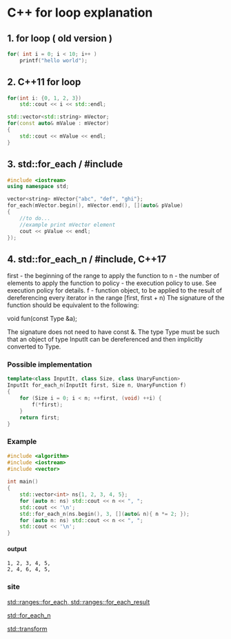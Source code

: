 # C++ for loop explanation

## 1. for loop ( old version )
```c++
for( int i = 0; i < 10; i++ )
    printf("hello world");
```

## 2. C++11 for loop
```c++
for(int i: {0, 1, 2, 3})
    std::cout << i << std::endl;

std::vector<std::string> mVector;
for(const auto& mValue : mVector)
{
    std::cout << mValue << endl;
}
```

## 3. std::for_each / #include<algorithm>
```c++
#include <iostream>
using namespace std;

vector<string> mVector{"abc", "def", "ghi"};
for_each(mVector.begin(), mVector.end(), [](auto& pValue)
{
    //to do...
    //example print mVector element
    cout << pValue << endl;
});
```

## 4. std::for_each_n / #include<algorithm>, C++17
<p>
first	-	the beginning of the range to apply the function to
n	-	the number of elements to apply the function to
policy	-	the execution policy to use. See execution policy for details.
f	-	function object, to be applied to the result of dereferencing every iterator in the range [first, first + n)
The signature of the function should be equivalent to the following:

void fun(const Type &a);

The signature does not need to have const &.
The type Type must be such that an object of type InputIt can be dereferenced and then implicitly converted to Type.
</p>

### Possible implementation
```c++
template<class InputIt, class Size, class UnaryFunction>
InputIt for_each_n(InputIt first, Size n, UnaryFunction f)
{
    for (Size i = 0; i < n; ++first, (void) ++i) {
        f(*first);
    }
    return first;
}
```

### Example 
```c++
#include <algorithm>
#include <iostream>
#include <vector>
 
int main()
{
    std::vector<int> ns{1, 2, 3, 4, 5};
    for (auto n: ns) std::cout << n << ", ";
    std::cout << '\n';
    std::for_each_n(ns.begin(), 3, [](auto& n){ n *= 2; });
    for (auto n: ns) std::cout << n << ", ";
    std::cout << '\n';
}
```
#### output 
```
1, 2, 3, 4, 5, 
2, 4, 6, 4, 5,
```

### site 
[std::ranges::for_each, std::ranges::for_each_result](https://en.cppreference.com/w/cpp/algorithm/ranges/for_each "range for_each")

[std::for_each_n](https://en.cppreference.com/w/cpp/algorithm/for_each_n "for_each_n")

[std::transform](https://en.cppreference.com/w/cpp/algorithm/transform "transfor")